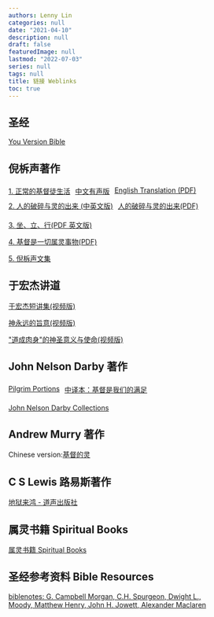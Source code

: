 ```yaml
---
authors: Lenny Lin
categories: null
date: "2021-04-10"
description: null
draft: false
featuredImage: null
lastmod: "2022-07-03"
series: null
tags: null
title: 链接 Weblinks
toc: true
---
```


<!--more-->

## 圣经
<a href = "https://www.bible.com/">You Version Bible</a>  


## 倪柝声著作

<div class="row">
  <div class="column">
  <a href= "http://mswe1.org/reading/book/2019">1. 正常的基督徒生活</a>
  </div>
  <div class="column">
  <a href= "https://www.youtube.com/playlist?list=PLqXK4CXm6Oq_SJlgexwZLpFTjgvJ4Wnar">中文有声版</a>    
  </div>  
  <div class="column">
  <a href= "https://www.tochrist.org/Doc/Books/Watchman%20Nee/The%20Normal%20Christian%20Life.pdf">English Translation (PDF)</a>
  </div>
</div> 

  
<div class="row">
  <div class="column">
  <a href = "http://churchinmarlboro.org/christdigest/NiTuoSheng/Brokenindex.html">2. 人的破碎与灵的出来 (中英文版)</a>   
  </div>
  <div class="column">
  <a href= "https://www.tochrist.org/Doc/Books/Watchman%20Nee/rdpsyldcl-S.pdf">人的破碎与灵的出来(PDF)</a> 
  </div>
</div>

<a href = "http://ccbiblestudy.net/New%20Testament/49Eph/49Ephesians-E/490002%E3%80%8ASit,%20Walk,%20Stand%E3%80%8B(Watchman%20Nee).pdf">3. 坐、立、行(PDF 英文版)</a>  


<a href= "https://www.tochrist.org/Doc/Books/Watchman%20Nee/jdsyqslsw-S.pdf">4. 基督是一切属灵事物(PDF)</a>  

<a href = "http://reading.zhudehuifu.com/nee/">5. 倪柝声文集</a>  


## 于宏杰讲道
<a href = "https://www.youtube.com/playlist?list=PLylwH8pQoNuGJ-RH6uAcmXPsZWdMrdYYu">于宏杰短讲集(视频版)</a>

<a href = "https://www.youtube.com/playlist?list=PLylwH8pQoNuGOBpBhHTvQVENfWGzyW_qP">神永远的旨意(视频版)</a>

<a href = "https://www.youtube.com/playlist?list=PLylwH8pQoNuEtMMDgQANclRVTtXR23d_c">"道成肉身"的神圣意义与使命(视频版)</a>


## John Nelson Darby 著作

<div class="row">
  <div class="column">
  <a href = "http://www.sedin.org/portions/p00eng.html">Pilgrim Portions</a>
  </div>
  <div class="column">
  <a href = "http://www.ccdigest.net/book/Darby/darby01.htm">中译本：基督是我们的满足</a>
  </div>
</div> 


[John Nelson Darby Collections](https://bibletruthpublishers.com/john-nelson-darby-jnd-collections/lucl13)



## Andrew Murry 著作
Chinese version:<a href ="http://www.bodani.cn/article/?bk=100739#107002&6">基督的灵</a>



## C S Lewis 路易斯著作
[地狱来鸿 - 道声出版社](https://wellsofgrace.com/books/spiritual/letters/index.htm)



## 属灵书籍 Spiritual Books
[属灵书籍 Spiritual Books](https://wellsofgrace.com/books/book_index.htm)


## 圣经参考资料 Bible Resources
[biblenotes: G. Campbell Morgan, C.H. Spurgeon, Dwight L., Moody, Matthew Henry, John H. Jowett, Alexander Maclaren](https://biblenotes.online/resources/contents.htm)

<style type = "text/css">
/* image and text side-by-side */
* {
  box-sizing: border-box;
}

.row {
  margin-left:-5px;
  margin-right:-5px;
}
  
.column {
  float: left;
  padding: 5px; /* space between two tables*/
}

/* Clearfix (clear floats) */
.row::after {
  content: "";
  clear: both;
  display: table;
}

/* end of the setting for two tables side-by-side */
</style>
